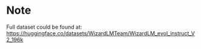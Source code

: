 # Note

Full dataset could be found at: https://huggingface.co/datasets/WizardLMTeam/WizardLM_evol_instruct_V2_196k